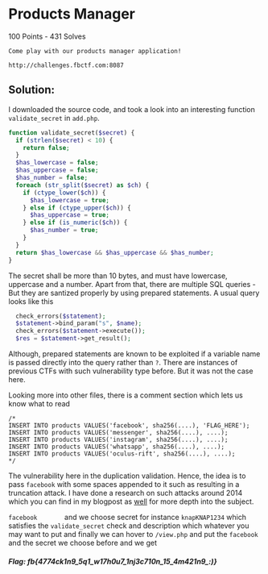 # Products Manager

100 Points - 431 Solves

```
Come play with our products manager application!

http://challenges.fbctf.com:8087
```

## Solution:

I downloaded the source code, and took a look into an interesting function `validate_secret` in `add.php`. 

```php
function validate_secret($secret) {
  if (strlen($secret) < 10) {
    return false;
  }
  $has_lowercase = false;
  $has_uppercase = false;
  $has_number = false;
  foreach (str_split($secret) as $ch) {
    if (ctype_lower($ch)) {
      $has_lowercase = true;
    } else if (ctype_upper($ch)) {
      $has_uppercase = true;
    } else if (is_numeric($ch)) {
      $has_number = true;
    }
  }
  return $has_lowercase && $has_uppercase && $has_number;
}
```

The secret shall be more than 10 bytes, and must have lowercase, uppercase and a number. Apart from that, there are multiple SQL queries - But they are santized properly by using prepared statements. A usual query looks like this

```php
  check_errors($statement);
  $statement->bind_param("s", $name);
  check_errors($statement->execute());
  $res = $statement->get_result();
```

Although, prepared statements are known to be exploited if a variable name is passed directly into the query rather than `?`. There are instances of previous CTFs with such vulnerability type before. But it was not the case here. 

Looking more into other files, there is a comment section which lets us know what to read

```
/*
INSERT INTO products VALUES('facebook', sha256(....), 'FLAG_HERE');
INSERT INTO products VALUES('messenger', sha256(....), ....);
INSERT INTO products VALUES('instagram', sha256(....), ....);
INSERT INTO products VALUES('whatsapp', sha256(....), ....);
INSERT INTO products VALUES('oculus-rift', sha256(....), ....);
*/
```

The vulnerability here in the duplication validation. Hence, the idea is to pass `facebook` with some spaces appended to it such as resulting in a truncation attack. I have done a research on such attacks around 2014 which you can find in my blogpost as [well](https://aadityapurani.com/2015/09/11/column-truncation-sql-injection/) for more depth into the subject.

`facebook       ` and we choose secret for instance `knapKNAP1234` which satisfies the `validate_secret` check and description which whatever you may want to put and finally we can hover to `/view.php` and put the `facebook` and the secret we choose before and we get

##### Flag: fb{4774ck1n9_5q1_w17h0u7_1nj3c710n_15_4m421n9_:)}
